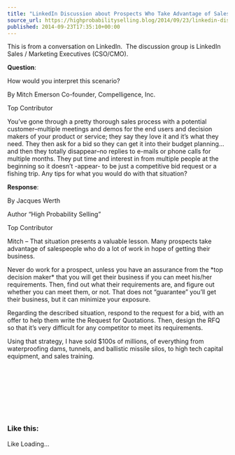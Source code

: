 ```yaml
---
title: "LinkedIn Discussion about Prospects Who Take Advantage of Salespeople"
source_url: https://highprobabilityselling.blog/2014/09/23/linkedin-discussion-about-prospects-who-take-advantage-of-salespeople
published: 2014-09-23T17:35:10+00:00
---
```

This is from a conversation on LinkedIn.  The discussion group is LinkedIn Sales / Marketing Executives (CSO/CMO).


**Question**:  

How would you interpret this scenario?  

By Mitch Emerson Co\-founder, Compelligence, Inc.  

Top Contributor


You’ve gone through a pretty thorough sales process with a potential customer–multiple meetings and demos for the end users and decision makers of your product or service; they say they love it and it’s what they need. They then ask for a bid so they can get it into their budget planning…and then they totally disappear–no replies to e\-mails or phone calls for multiple months. They put time and interest in from multiple people at the beginning so it doesn’t \-appear\- to be just a competitive bid request or a fishing trip. Any tips for what you would do with that situation?


**Response**:  

By Jacques Werth  

Author “High Probability Selling”  

Top Contributor


Mitch – That situation presents a valuable lesson. Many prospects take advantage of salespeople who do a lot of work in hope of getting their business.


Never do work for a prospect, unless you have an assurance from the \*top decision maker\* that you will get their business if you can meet his/her requirements. Then, find out what their requirements are, and figure out whether you can meet them, or not. That does not “guarantee” you’ll get their business, but it can minimize your exposure.


Regarding the described situation, respond to the request for a bid, with an offer to help them write the Request for Quotations. Then, design the RFQ so that it’s very difficult for any competitor to meet its requirements.


Using that strategy, I have sold $100s of millions, of everything from waterproofing dams, tunnels, and ballistic missile silos, to high tech capital equipment, and sales training.


 


 


 


 


### Like this:

Like Loading...
